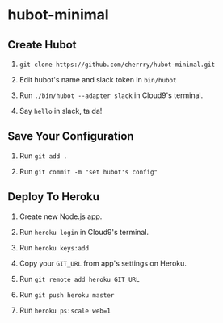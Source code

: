 # hubot-minimal

## Create Hubot

1. `git clone https://github.com/cherrry/hubot-minimal.git`

2. Edit hubot's name and slack token in `bin/hubot`

3. Run `./bin/hubot --adapter slack` in Cloud9's terminal.

4. Say `hello` in slack, ta da!

## Save Your Configuration

1. Run `git add .`

2. Run `git commit -m "set hubot's config"`

## Deploy To Heroku

1. Create new Node.js app.

2. Run `heroku login` in Cloud9's terminal.

3. Run `heroku keys:add`

4. Copy your `GIT_URL` from app's settings on Heroku.

5. Run `git remote add heroku GIT_URL`

6. Run `git push heroku master`

7. Run `heroku ps:scale web=1`
